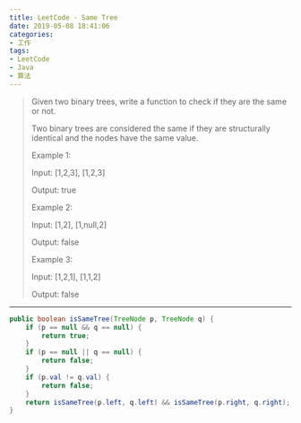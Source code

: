 ```yaml
---
title: LeetCode - Same Tree
date: 2019-05-08 18:41:06
categories:
- 工作
tags:
- LeetCode
- Java
- 算法
---
```

> Given two binary trees, write a function to check if they are the same or not.
> 
> Two binary trees are considered the same if they are structurally identical and the nodes have the same value.
> 
> Example 1:
> 
> Input:  [1,2,3], [1,2,3]
> 
> Output: true
> 
> Example 2:
> 
> Input:  [1,2],    [1,null,2]
> 
> Output: false
> 
> Example 3:
> 
> Input:  [1,2,1], [1,1,2]
> 
> Output: false

---


```java
public boolean isSameTree(TreeNode p, TreeNode q) {
    if (p == null && q == null) {
        return true;
    }
    if (p == null || q == null) {
        return false;
    }
    if (p.val != q.val) {
        return false;
    }
    return isSameTree(p.left, q.left) && isSameTree(p.right, q.right);
}
```